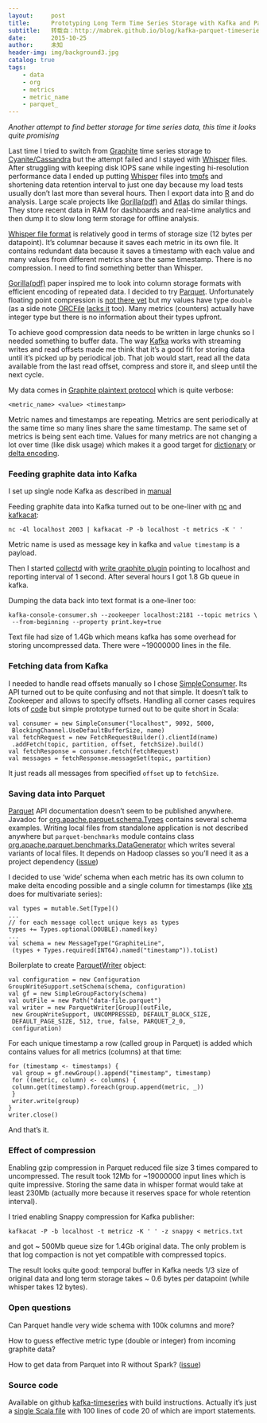 ```yaml
---
layout:     post
title:      Prototyping Long Term Time Series Storage with Kafka and Parquet
subtitle:   转载自：http://mabrek.github.io/blog/kafka-parquet-timeseries/
date:       2015-10-25
author:     未知
header-img: img/background3.jpg
catalog: true
tags:
    - data
    - org
    - metrics
    - metric_name
    - parquet_
---
```


*Another attempt to find better storage for time series data, this time it looks quite promising*

Last time I tried to switch from [Graphite](http://graphite.readthedocs.org/en/latest) time series storage to [Cyanite/Cassandra](http://mabrek.github.io/blog/spark-cassandra-timeseries) but the attempt failed and I stayed with [Whisper](http://graphite.readthedocs.org/en/latest/whisper.html) files. After struggling with keeping disk IOPS sane while ingesting hi-resolution performance data I ended up putting [Whisper](http://graphite.readthedocs.org/en/latest/whisper.html) files into [tmpfs](https://en.wikipedia.org/wiki/Tmpfs) and shortening data retention interval to just one day because my load tests usually don’t last more than several hours. Then I export data into [R](http://r-project.org/) and do analysis. Large scale projects like [Gorilla(pdf)](http://www.vldb.org/pvldb/vol8/p1816-teller.pdf) and [Atlas](http://techblog.netflix.com/2014/12/introducing-atlas-netflixs-primary.html) do similar things. They store recent data in RAM for dashboards and real-time analytics and then dump it to slow long term storage for offline analysis.

[Whisper file format](http://graphite.readthedocs.org/en/latest/whisper.html#database-format) is relatively good in terms of storage size (12 bytes per datapoint). It’s columnar because it saves each metric in its own file. It contains redundant data because it saves a timestamp with each value and many values from different metrics share the same timestamp. There is no compression. I need to find something better than Whisper.

[Gorilla(pdf)](http://www.vldb.org/pvldb/vol8/p1816-teller.pdf) paper inspired me to look into column storage formats with efficient encoding of repeated data. I decided to try [Parquet](https://parquet.apache.org/). Unfortunately floating point compression is [not there yet](https://github.com/Parquet/parquet-mr/issues/306) but my values have type `double` (as a side note [ORCFile](http://orc.apache.org/) [lacks it](https://issues.apache.org/jira/browse/ORC-15) too). Many metrics (counters) actually have integer type but there is no information about their types upfront.

To achieve good compression data needs to be written in large chunks so I needed something to buffer data. The way [Kafka](http://kafka.apache.org/) works with streaming writes and read offsets made me think that it’s a good fit for storing data until it’s picked up by periodical job. That job would start, read all the data available from the last read offset, compress and store it, and sleep until the next cycle.

My data comes in [Graphite plaintext protocol](http://graphite.readthedocs.org/en/latest/feeding-carbon.html#the-plaintext-protocol) which is quite verbose:

```
<metric_name> <value> <timestamp>

```

Metric names and timestamps are repeating. Metrics are sent periodically at the same time so many lines share the same timestamp. The same set of metrics is being sent each time. Values for many metrics are not changing a lot over time (like disk usage) which makes it a good target for [dictionary](https://en.wikipedia.org/wiki/Dictionary_coder) or [delta encoding](https://en.wikipedia.org/wiki/Delta_encoding).

### Feeding graphite data into Kafka

I set up single node Kafka as described in [manual](http://kafka.apache.org/documentation.html#quickstart)

Feeding graphite data into Kafka turned out to be one-liner with [nc](http://netcat.sourceforge.net/) and [kafkacat](https://github.com/edenhill/kafkacat):

```
nc -4l localhost 2003 | kafkacat -P -b localhost -t metrics -K ' '

```

Metric name is used as message key in kafka and `value timestamp` is a payload.

Then I started [collectd](https://collectd.org/) with [write graphite plugin](https://collectd.org/wiki/index.php/Plugin:Write_Graphite) pointing to localhost and reporting interval of 1 second. After several hours I got 1.8 Gb queue in kafka.

Dumping the data back into text format is a one-liner too:

```
kafka-console-consumer.sh --zookeeper localhost:2181 --topic metrics \
 --from-beginning --property print.key=true

```

Text file had size of 1.4Gb which means kafka has some overhead for storing uncompressed data. There were ~19000000 lines in the file.

### Fetching data from Kafka

I needed to handle read offsets manually so I chose [SimpleConsumer](http://kafka.apache.org/documentation.html#simpleconsumerapi). Its API turned out to be quite confusing and not that simple. It doesn’t talk to Zookeeper and allows to specify offsets. Handling all corner cases requires lots of [code](https://cwiki.apache.org/confluence/display/KAFKA/0.8.0+SimpleConsumer+Example) but simple prototype turned out to be quite short in Scala:

```
val consumer = new SimpleConsumer("localhost", 9092, 5000,
 BlockingChannel.UseDefaultBufferSize, name)
val fetchRequest = new FetchRequestBuilder().clientId(name)
 .addFetch(topic, partition, offset, fetchSize).build()
val fetchResponse = consumer.fetch(fetchRequest)
val messages = fetchResponse.messageSet(topic, partition)

```

It just reads all messages from specified `offset` up to `fetchSize`.

### Saving data into Parquet

[Parquet](https://parquet.apache.org/) API documentation doesn’t seem to be published anywhere. Javadoc for [org.apache.parquet.schema.Types](https://github.com/apache/parquet-mr/blob/master/parquet-column/src/main/java/org/apache/parquet/schema/Types.java#L30) contains several schema examples. Writing local files from standalone application is not described anywhere but `parquet-benchmarks` module contains class [org.apache.parquet.benchmarks.DataGenerator](https://github.com/apache/parquet-mr/blob/master/parquet-benchmarks/src/main/java/org/apache/parquet/benchmarks/DataGenerator.java#L68) which writes several variants of local files. It depends on Hadoop classes so you’ll need it as a project dependency ([issue](https://github.com/Parquet/parquet-mr/issues/305))

I decided to use ‘wide’ schema when each metric has its own column to make delta encoding possible and a single column for timestamps (like [xts](https://cran.r-project.org/web/packages/xts/index.html) does for multivariate series):

```
val types = mutable.Set[Type]()
...
// for each message collect unique keys as types
types += Types.optional(DOUBLE).named(key)
...
val schema = new MessageType("GraphiteLine",
 (types + Types.required(INT64).named("timestamp")).toList) 

```

Boilerplate to create [ParquetWriter](https://github.com/apache/parquet-mr/blob/master/parquet-hadoop/src/main/java/org/apache/parquet/hadoop/ParquetWriter.java) object:

```
val configuration = new Configuration
GroupWriteSupport.setSchema(schema, configuration)
val gf = new SimpleGroupFactory(schema)
val outFile = new Path("data-file.parquet")
val writer = new ParquetWriter[Group](outFile, 
 new GroupWriteSupport, UNCOMPRESSED, DEFAULT_BLOCK_SIZE, 
 DEFAULT_PAGE_SIZE, 512, true, false, PARQUET_2_0, 
 configuration)

```

For each unique timestamp a row (called group in Parquet) is added which contains values for all metrics (columns) at that time:

```
for (timestamp <- timestamps) {
 val group = gf.newGroup().append("timestamp", timestamp)
 for ((metric, column) <- columns) {
 column.get(timestamp).foreach(group.append(metric, _))
 }
 writer.write(group)
}
writer.close()

```

And that’s it.

### Effect of compression

Enabling gzip compression in Parquet reduced file size 3 times compared to uncompressed. The result took 12Mb for ~19000000 input lines which is quite impressive. Storing the same data in whisper format would take at least 230Mb (actually more because it reserves space for whole retention interval).

I tried enabling Snappy compression for Kafka publisher:

```
kafkacat -P -b localhost -t metricz -K ' ' -z snappy < metrics.txt

```

and got ~ 500Mb queue size for 1.4Gb original data. The only problem is that log compaction is not yet compatible with compressed topics.

The result looks quite good: temporal buffer in Kafka needs 1/3 size of original data and long term storage takes ~ 0.6 bytes per datapoint (while whisper takes 12 bytes).

### Open questions

Can Parquet handle very wide schema with 100k columns and more?

How to guess effective metric type (double or integer) from incoming graphite data?

How to get data from Parquet into R without Spark? ([issue](https://github.com/Parquet/parquet-format/issues/72))

### Source code

Available on github [kafka-timeseries](https://github.com/mabrek/kafka-timeseries) with build instructions. Actually it’s just a [single Scala file](https://github.com/mabrek/kafka-timeseries/blob/master/src/main/scala/KafkaTimeseries.scala) with 100 lines of code 20 of which are import statements.
